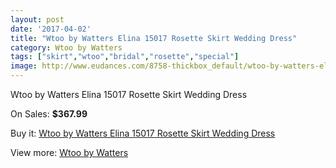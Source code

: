 ```yaml
---
layout: post
date: '2017-04-02'
title: "Wtoo by Watters Elina 15017 Rosette Skirt Wedding Dress"
category: Wtoo by Watters
tags: ["skirt","wtoo","bridal","rosette","special"]
image: http://www.eudances.com/8758-thickbox_default/wtoo-by-watters-elina-15017-rosette-skirt-wedding-dress.jpg
---
```

Wtoo by Watters Elina 15017 Rosette Skirt Wedding Dress

On Sales: **$367.99**
<a href="https://www.eudances.com/en/wtoo-by-watters/2961-wtoo-by-watters-elina-15017-rosette-skirt-wedding-dress.html"><amp-img layout="responsive" width="600" height="600" src="//www.eudances.com/8758-thickbox_default/wtoo-by-watters-elina-15017-rosette-skirt-wedding-dress.jpg" alt="Wtoo by Watters Elina 15017 Rosette Skirt Wedding Dress 0" /></a>
<a href="https://www.eudances.com/en/wtoo-by-watters/2961-wtoo-by-watters-elina-15017-rosette-skirt-wedding-dress.html"><amp-img layout="responsive" width="600" height="600" src="//www.eudances.com/8760-thickbox_default/wtoo-by-watters-elina-15017-rosette-skirt-wedding-dress.jpg" alt="Wtoo by Watters Elina 15017 Rosette Skirt Wedding Dress 1" /></a>
<a href="https://www.eudances.com/en/wtoo-by-watters/2961-wtoo-by-watters-elina-15017-rosette-skirt-wedding-dress.html"><amp-img layout="responsive" width="600" height="600" src="//www.eudances.com/8759-thickbox_default/wtoo-by-watters-elina-15017-rosette-skirt-wedding-dress.jpg" alt="Wtoo by Watters Elina 15017 Rosette Skirt Wedding Dress 2" /></a>

Buy it: [Wtoo by Watters Elina 15017 Rosette Skirt Wedding Dress](https://www.eudances.com/en/wtoo-by-watters/2961-wtoo-by-watters-elina-15017-rosette-skirt-wedding-dress.html "Wtoo by Watters Elina 15017 Rosette Skirt Wedding Dress")

View more: [Wtoo by Watters](https://www.eudances.com/en/49-wtoo-by-watters "Wtoo by Watters")